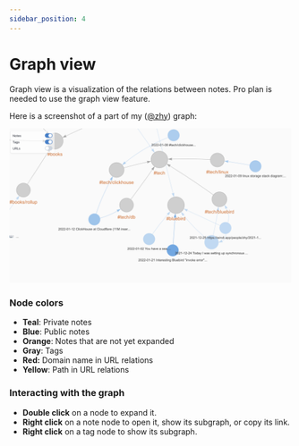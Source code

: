 ```yaml
---
sidebar_position: 4
---
```


# Graph view

Graph view is a visualization of the relations between notes. Pro plan is needed to use the graph view feature.

Here is a screenshot of a part of my ([@zhy](https://windi.app/people/zhy/notes)) graph:

<img alt="graph view screenshot" src="/img/graph-view-screenshot-me-1.png" />

### Node colors

- **Teal**: Private notes
- **Blue**: Public notes
- **Orange**: Notes that are not yet expanded
- **Gray**: Tags
- **Red:** Domain name in URL relations
- **Yellow**: Path in URL relations

### Interacting with the graph

- **Double click** on a node to expand it.
- **Right click** on a note node to open it, show its subgraph, or copy its link.
- **Right click** on a tag node to show its subgraph.
